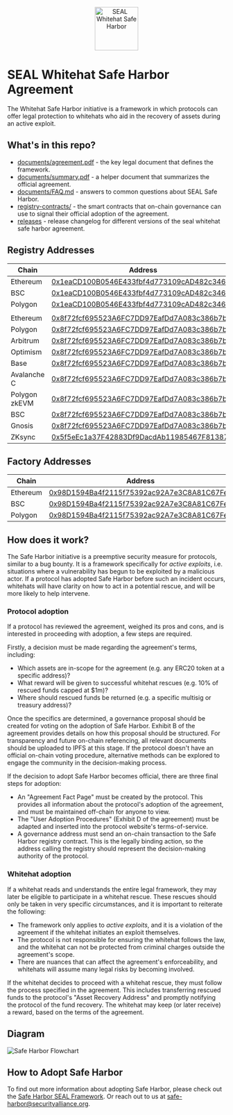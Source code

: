 <p align="center">
  <img src="assets/whitehat-full-logo-blue.svg" alt="SEAL Whitehat Safe Harbor" height=100/>
</p>

# SEAL Whitehat Safe Harbor Agreement

The Whitehat Safe Harbor initiative is a framework in which protocols can offer legal protection to whitehats who aid in the recovery of assets during an active exploit.

## What's in this repo?

-   [documents/agreement.pdf](documents/agreement.pdf) - the key legal document that defines the framework.
-   [documents/summary.pdf](documents/summary.pdf) - a helper document that summarizes the official agreement.
-   [documents/FAQ.md](documents/FAQ.md) - answers to common questions about SEAL Safe Harbor.
-   [registry-contracts/](registry-contracts/) - the smart contracts that on-chain governance can use to signal their official adoption of the agreement.
-   [releases](https://github.com/security-alliance/safe-harbor/releases) - release changelog for different versions of the seal whitehat safe harbor agreement.


## Registry Addresses

| Chain         | Address                                                                                                                          | Version |
| ------------- | -------------------------------------------------------------------------------------------------------------------------------- | ------- |
| Ethereum      | [0x1eaCD100B0546E433fbf4d773109cAD482c34686](https://etherscan.io/address/0x1eaCD100B0546E433fbf4d773109cAD482c34686)            | 1.1     |
| BSC           | [0x1eaCD100B0546E433fbf4d773109cAD482c34686](https://bscscan.com/address/0x1eaCD100B0546E433fbf4d773109cAD482c34686)             | 1.1     |
| Polygon       | [0x1eaCD100B0546E433fbf4d773109cAD482c34686](https://polygonscan.com/address/0x1eaCD100B0546E433fbf4d773109cAD482c34686)         | 1.1     |
|               |                                                                                                                                  |         |
| Ethereum      | [0x8f72fcf695523A6FC7DD97EafDd7A083c386b7b6](https://etherscan.io/address/0x8f72fcf695523A6FC7DD97EafDd7A083c386b7b6)            | 1       |
| Polygon       | [0x8f72fcf695523A6FC7DD97EafDd7A083c386b7b6](https://polygonscan.com/address/0x8f72fcf695523A6FC7DD97EafDd7A083c386b7b6)         | 1       |
| Arbitrum      | [0x8f72fcf695523A6FC7DD97EafDd7A083c386b7b6](https://arbiscan.io/address/0x8f72fcf695523A6FC7DD97EafDd7A083c386b7b6)             | 1       |
| Optimism      | [0x8f72fcf695523A6FC7DD97EafDd7A083c386b7b6](https://optimistic.etherscan.io/address/0x8f72fcf695523A6FC7DD97EafDd7A083c386b7b6) | 1       |
| Base          | [0x8f72fcf695523A6FC7DD97EafDd7A083c386b7b6](https://basescan.org/address/0x8f72fcf695523A6FC7DD97EafDd7A083c386b7b6)            | 1       |
| Avalanche C   | [0x8f72fcf695523A6FC7DD97EafDd7A083c386b7b6](https://snowtrace.io/address/0x8f72fcf695523A6FC7DD97EafDd7A083c386b7b6)            | 1       |
| Polygon zkEVM | [0x8f72fcf695523A6FC7DD97EafDd7A083c386b7b6](https://zkevm.polygonscan.com/address/0x8f72fcf695523A6FC7DD97EafDd7A083c386b7b6)   | 1       |
| BSC           | [0x8f72fcf695523A6FC7DD97EafDd7A083c386b7b6](https://bscscan.com/address/0x8f72fcf695523a6fc7dd97eafdd7a083c386b7b6)             | 1       |
| Gnosis        | [0x8f72fcf695523A6FC7DD97EafDd7A083c386b7b6](https://gnosisscan.io/address/0x8f72fcf695523a6fc7dd97eafdd7a083c386b7b6)           | 1       |
| ZKsync        | [0x5f5eEc1a37F42883Df9DacdAb11985467F813877](https://explorer.zksync.io/address/0x5f5eEc1a37F42883Df9DacdAb11985467F813877)      | 1       |

## Factory Addresses

| Chain    | Address                                                                                                                  | Version |
| -------- | ------------------------------------------------------------------------------------------------------------------------ | ------- |
| Ethereum | [0x98D1594Ba4f2115f75392ac92A7e3C8A81C67Fed](https://etherscan.io/address/0x98D1594Ba4f2115f75392ac92A7e3C8A81C67Fed)    | 1.1     |
| BSC      | [0x98D1594Ba4f2115f75392ac92A7e3C8A81C67Fed](https://bscscan.com/address/0x98D1594Ba4f2115f75392ac92A7e3C8A81C67Fed)     | 1.1     |
| Polygon  | [0x98D1594Ba4f2115f75392ac92A7e3C8A81C67Fed](https://polygonscan.com/address/0x98D1594Ba4f2115f75392ac92A7e3C8A81C67Fed) | 1.1     |

## How does it work?

The Safe Harbor initiative is a preemptive security measure for protocols, similar to a bug bounty. It is a framework specifically for _active exploits_, i.e. situations where a vulnerability has begun to be exploited by a malicious actor. If a protocol has adopted Safe Harbor before such an incident occurs, whitehats will have clarity on how to act in a potential rescue, and will be more likely to help intervene.

### Protocol adoption

If a protocol has reviewed the agreement, weighed its pros and cons, and is interested in proceeding with adoption, a few steps are required.

Firstly, a decision must be made regarding the agreement's terms, including:

-   Which assets are in-scope for the agreement (e.g. any ERC20 token at a specific address)?
-   What reward will be given to successful whitehat rescues (e.g. 10% of rescued funds capped at $1m)?
-   Where should rescued funds be returned (e.g. a specific multisig or treasury address)?

Once the specifics are determined, a governance proposal should be created for voting on the adoption of Safe Harbor. Exhibit B of the agreement provides details on how this proposal should be structured. For transparency and future on-chain referencing, all relevant documents should be uploaded to IPFS at this stage. If the protocol doesn't have an official on-chain voting procedure, alternative methods can be explored to engage the community in the decision-making process.

If the decision to adopt Safe Harbor becomes official, there are three final steps for adoption:

-   An "Agreement Fact Page" must be created by the protocol. This provides all information about the protocol's adoption of the agreement, and must be maintained off-chain for anyone to view.
-   The "User Adoption Procedures" (Exhibit D of the agreement) must be adapted and inserted into the protocol website's terms-of-service.
-   A governance address must send an on-chain transaction to the Safe Harbor registry contract. This is the legally binding action, so the address calling the registry should represent the decision-making authority of the protocol.

### Whitehat adoption

If a whitehat reads and understands the entire legal framework, they may later be eligible to participate in a whitehat rescue. These rescues should only be taken in very specific circumstances, and it is important to reiterate the following:

-   The framework only applies to _active exploits_, and it is a violation of the agreement if the whitehat initiates an exploit themselves.
-   The protocol is not responsible for ensuring the whitehat follows the law, and the whitehat can not be protected from criminal charges outside the agreement's scope.
-   There are nuances that can affect the agreement's enforceability, and whitehats will assume many legal risks by becoming involved.

If the whitehat decides to proceed with a whitehat rescue, they must follow the process specified in the agreement. This includes transferring rescued funds to the protocol's "Asset Recovery Address" and promptly notifying the protocol of the fund recovery. The whitehat may keep (or later receive) a reward, based on the terms of the agreement.

## Diagram

![Safe Harbor Flowchart](assets/flowchart.png)

## How to Adopt Safe Harbor

To find out more information about adopting Safe Harbor, please check out the [Safe Harbor SEAL Framework](https://frameworks.securityalliance.org/safe-harbor/index.html). Or reach out to us at [safe-harbor@securityalliance.org](mailto:safe-harbor@securityalliance.org).


